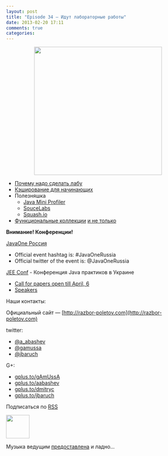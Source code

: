 ```yaml
---
layout: post
title: "Episode 34 – Идут лабораторные работы"
date: 2013-02-20 17:11
comments: true
categories: 
---
```


<div class="separator" style="clear: both; text-align: center;">
<a href="https://raw.github.com/razbor-poletov/razbor-poletov.github.com/source/source/images/razbor_34_text.jpg" imageanchor="1" style="margin-left: 1em; margin-right: 1em;"><img border="0" height="350" src="https://raw.github.com/razbor-poletov/razbor-poletov.github.com/source/source/images/razbor_34_text.jpg" width="350" /></a></div>

- [Почему надо сделать лабу](http://www.theregister.co.uk/2013/02/07/home_lab_career_saver/)
- [Кэширование для начинающих](http://blog.enoughtobedanger.us/caching-for-beginners/ )
- Полезняшка
    - [Java Mini Profiler](https://github.com/alvins82/java-mini-profiler-core)
    - [SouceLabs](https://saucelabs.com)
    - [Squash.io](http://squash.io)
- [Функциональные коллекции](http://www.javaadvent.com/2012/12/functional-java-collections.html) [и не только](http://plumbr.eu/blog/selecting-your-collections-library)

**Внимание! Конференции!**

[JavaOne Россия](http://javaone.ru)

- Official event hashtag is: #JavaOneRussia
- Official twitter of the event is: @JavaOneRussia 

[JEE Conf](http://jeeconf.com) - Конференция Java практиков в Украине

- [Call for papers open till April, 6](https://docs.google.com/spreadsheet/viewform?formkey=dHR5NjhBU2M3OVQyX1djV29fY0FSbXc6MA)
- [Speakers](http://jeeconf.com/speakers/)

Наши контакты:

Официальный сайт — [http://razbor-poletov.com](http://razbor-poletov.com)

twitter: 

 * [@a_abashev](https://twitter.com/#!/a_abashev) 
 * [@gamussa](https://twitter.com/#!/gamussa)
 * [@jbaruch](https://twitter.com/#!/jbaruch)

G+:

 * [gplus.to/gAmUssA](http://gplus.to/gAmUssA) 
 * [gplus.to/aabashev](http://gplus.to/aabashev) 
 * [gplus.to/dmitryc](http://gplus.to/dmitryc)
 * [gplus.to/jbaruch](https://plus.google.com/104301617063075159178)

<!-- player goes here-->

<audio preload="none">
  <source src="http://traffic.libsyn.com/razborpoletov/razbor_34.mp3" type="audio/mp3" />
  Your browser does not support the audio tag.
</audio>

Подписаться по [RSS](http://feeds.feedburner.com/razbor-podcast)

<!-- episode file link goes here-->
<a href="http://traffic.libsyn.com/razborpoletov/razbor_34.mp3" imageanchor="1" style="clear: left; margin-bottom: 1em; margin-left: auto; margin-right: 2em;"><img border="0" height="64" src="http://2.bp.blogspot.com/-qkfh8Q--dks/T0gixAMzuII/AAAAAAAAHD0/O5LbF3vvBNQ/s200/1330127522_mp3.png" width="64" /></a>

Музыка ведущим [предоставлена](http://www.audiobank.fm/single-music/27/111/More-And-Less/) и ладно...
